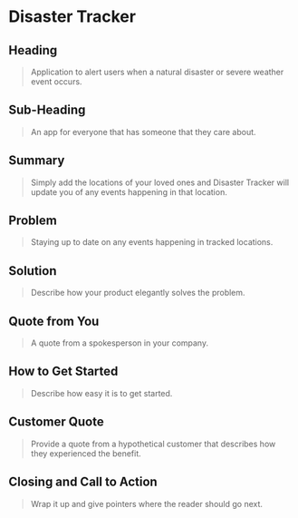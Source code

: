 # Disaster Tracker  #

## Heading ##
  > Application to alert users when a natural disaster or severe weather event occurs.

## Sub-Heading ##
  > An app for everyone that has someone that they care about.

## Summary ##
  > Simply add the locations of your loved ones and Disaster Tracker will update you of any events happening in that location.

## Problem ##
  > Staying up to date on any events happening in tracked locations.

## Solution ##
  > Describe how your product elegantly solves the problem.

## Quote from You ##
  > A quote from a spokesperson in your company.

## How to Get Started ##
  > Describe how easy it is to get started.

## Customer Quote ##
  > Provide a quote from a hypothetical customer that describes how they experienced the benefit.

## Closing and Call to Action ##
  > Wrap it up and give pointers where the reader should go next.
